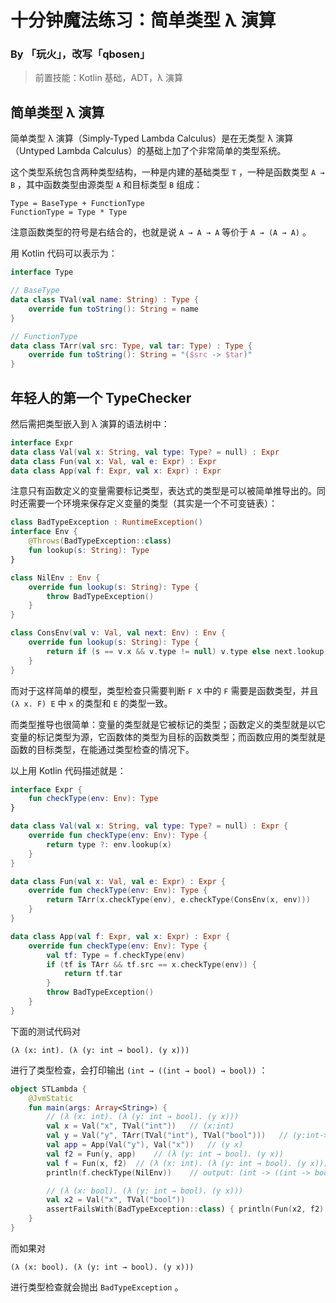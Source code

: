 # 十分钟魔法练习：简单类型 λ 演算

### By 「玩火」，改写「qbosen」

> 前置技能：Kotlin 基础，ADT，λ 演算

## 简单类型 λ 演算

简单类型 λ 演算（Simply-Typed Lambda Calculus）是在无类型 λ 演算（Untyped Lambda Calculus）的基础上加了个非常简单的类型系统。

这个类型系统包含两种类型结构，一种是内建的基础类型 `T` ，一种是函数类型 `A → B` ，其中函数类型由源类型 `A` 和目标类型 `B` 组成：

```
Type = BaseType + FunctionType
FunctionType = Type * Type
```

注意函数类型的符号是右结合的，也就是说 `A → A → A` 等价于 `A → (A → A)` 。

用 Kotlin 代码可以表示为：

```kotlin
interface Type

// BaseType
data class TVal(val name: String) : Type {
    override fun toString(): String = name
}

// FunctionType
data class TArr(val src: Type, val tar: Type) : Type {
    override fun toString(): String = "($src -> $tar)"
}
```

## 年轻人的第一个 TypeChecker

然后需把类型嵌入到 λ 演算的语法树中：

```kotlin
interface Expr
data class Val(val x: String, val type: Type? = null) : Expr
data class Fun(val x: Val, val e: Expr) : Expr
data class App(val f: Expr, val x: Expr) : Expr
```

注意只有函数定义的变量需要标记类型，表达式的类型是可以被简单推导出的。同时还需要一个环境来保存定义变量的类型（其实是一个不可变链表）：

```kotlin
class BadTypeException : RuntimeException()
interface Env {
    @Throws(BadTypeException::class)
    fun lookup(s: String): Type
}

class NilEnv : Env {
    override fun lookup(s: String): Type {
        throw BadTypeException()
    }
}

class ConsEnv(val v: Val, val next: Env) : Env {
    override fun lookup(s: String): Type {
        return if (s == v.x && v.type != null) v.type else next.lookup(s)
    }
}
```

而对于这样简单的模型，类型检查只需要判断 `F X` 中的 `F` 需要是函数类型，并且 `(λ x. F) E` 中 `x` 的类型和 `E` 的类型一致。

而类型推导也很简单：变量的类型就是它被标记的类型；函数定义的类型就是以它变量的标记类型为源，它函数体的类型为目标的函数类型；而函数应用的类型就是函数的目标类型，在能通过类型检查的情况下。

以上用 Kotlin 代码描述就是：

```kotlin
interface Expr {
    fun checkType(env: Env): Type
}

data class Val(val x: String, val type: Type? = null) : Expr {
    override fun checkType(env: Env): Type {
        return type ?: env.lookup(x)
    }
}

data class Fun(val x: Val, val e: Expr) : Expr {
    override fun checkType(env: Env): Type {
        return TArr(x.checkType(env), e.checkType(ConsEnv(x, env)))
    }
}

data class App(val f: Expr, val x: Expr) : Expr {
    override fun checkType(env: Env): Type {
        val tf: Type = f.checkType(env)
        if (tf is TArr && tf.src == x.checkType(env)) {
            return tf.tar
        }
        throw BadTypeException()
    }
}
```

下面的测试代码对

 ````
(λ (x: int). (λ (y: int → bool). (y x)))
 ````

进行了类型检查，会打印输出 `(int → ((int → bool) → bool))` ：

```kotlin
object STLambda {
    @JvmStatic
    fun main(args: Array<String>) {
        // (λ (x: int). (λ (y: int → bool). (y x)))
        val x = Val("x", TVal("int"))   // (x:int)
        val y = Val("y", TArr(TVal("int"), TVal("bool")))   // (y:int->bool)
        val app = App(Val("y"), Val("x"))   // (y x)
        val f2 = Fun(y, app)    // (λ (y: int → bool). (y x))
        val f = Fun(x, f2)  // (λ (x: int). (λ (y: int → bool). (y x)))
        println(f.checkType(NilEnv))    // output: (int -> ((int -> bool) -> bool))

        // (λ (x: bool). (λ (y: int → bool). (y x)))
        val x2 = Val("x", TVal("bool"))
        assertFailsWith(BadTypeException::class) { println(Fun(x2, f2).checkType(NilEnv)) }
    }
}
```

而如果对

```
(λ (x: bool). (λ (y: int → bool). (y x)))
```

进行类型检查就会抛出 `BadTypeException` 。